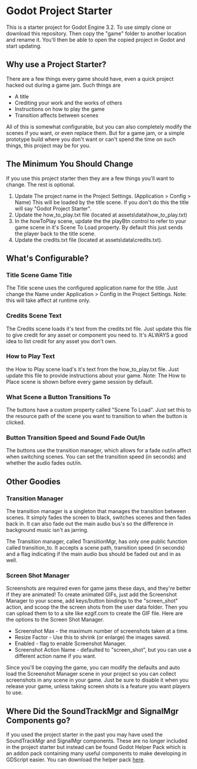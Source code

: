 # Godot Project Starter
This is a starter project for Godot Engine 3.2. To use simply clone or download this repository. Then copy the "game" folder to another location and rename it. You'll then be able to open the copied project in Godot and start updating.

## Why use a Project Starter?
There are a few things every game should have, even a quick project hacked out during a game jam. Such things are

- A title
- Crediting your work and the works of others
- Instructions on how to play the game
- Transition affects between scenes

All of this is somewhat configurable, but you can also completely modify the scenes if you want, or even replace them. But for a game jam, or a simple prototype build where you don't want or can't spend the time on such things, this project may be for you.

## The Minimum You Should Change
If you use this project starter then they are a few things you'll want to change. The rest is optional.

1. Update The project name in the Project Settings. (Application > Config > Name) This will be loaded by the title scene. If you don't do this the title will say "Godot Project Starter".
2. Update the how_to_play.txt file (located at assets\data\how_to_play.txt)
3. In the howToPlay scene, update the the playBtn control to refer to your game scene in it's Scene To Load property. By default this just sends the player back to the title scene.
4. Update the credits.txt file (located at assets\data\credits.txt).


## What's Configurable?

### Title Scene Game Title
The Title scene uses the configured application name for the title. Just change the Name under Application > Config in the Project Settings. Note: this will take affect at runtime only.

### Credits Scene Text
The Credits scene loads it's text from the credits.txt file. Just update this file to give credit for any asset or component you need to. It's ALWAYS a good idea to list credit for any asset you don't own.

### How to Play Text
the How to Play scene load's it's text from the how_to_play.txt file. Just update this file to provide instructions about your game. Note: The How to Place scene is shown before every game session by default.


### What Scene a Button Transitions To
The buttons have a custom property called "Scene To Load". Just set this to the resource path of the scene you want to transition to when the button is clicked.

### Button Transition Speed and Sound Fade Out/In
The buttons use the transition manager, which allows for a fade out/in affect when switching scenes. You can set the transition speed (in seconds) and whether the audio fades out/in.

## Other Goodies
### Transition Manager
The transition manager is a singleton that manages the transition between scenes. It simply fades the screen to black, switches scenes and then fades back in. It can also fade out the main audio bus's so the difference in background music isn't as jarring.

The Transition manager, called TransitionMgr, has only one public function called transition_to. It accepts a scene path, transition speed (in seconds) and a flag indicating if the main audio bus should be faded out and in as well.

### Screen Shot Manager
Screenshots are required even for game jams these days, and they're better if they are animated! To create animated GIFs, just add the Screenshot Manager to your scene, add keys/button bindings to the "screen_shot" action, and scoop the the screen shots from the user data folder. Then you can upload them to to a site like ezgif.com to create the GIF file. Here are the options to the Screen Shot Manager.

- Screenshot Max - the maximum number of screenshots taken at a time.
- Resize Factor - Use this to shrink (or enlarge) the images saved.
- Enabled - flag to enable Screenshot Manager.
- Screenshot Action Name - defaulted to "screen_shot", but you can use a different action name if you want.

Since you'll be copying the game, you can modify the defaults and auto load the Screenshot Manager scene in your project so you can collect screenshots in any scene in your game. Just be sure to disable it when you release your game, unless taking screen shots is a feature you want players to use.

## Where Did the SoundTrackMgr and SignalMgr Components go?
If you used the project starter in the past you may have used the SoundTrackMgr and SignalMgr components. These are no longer included in the project starter but instead can be found Godot Helper Pack which is an addon pack containing many useful components to make developing in GDScript easier. You can download the helper pack [here](https://github.com/jhlothamer/godot_helper_pack).

